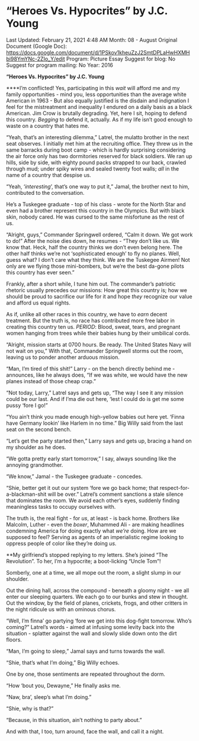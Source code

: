 # “Heroes Vs. Hypocrites” by J.C. Young

Last Updated: February 21, 2021 4:48 AM
Month: 08 - August
Original Document (Google Doc): https://docs.google.com/document/d/1PSkov1kheuZzJ2SmtDPLaHwHXMHbi98YmYNc-2ZIo_Y/edit
Program: Picture Essay
Suggest for blog: No
Suggest for program mailing: No
Year: 2016

**“Heroes Vs. Hypocrites” by J.C. Young**

****I’m conflicted! Yes, participating in this *wait* will afford me and my family opportunities - mind you, less opportunities than the average white American in 1963 - But also equally justified is the disdain and indignation I feel for the mistreatment and inequality I endured on a daily basis as a black American. Jim Crow is brutally degrading. Yet, here I sit, hoping to defend this country. *Begging* to defend it, actually. As if my life isn’t good enough to waste on a country that hates me.

“Yeah, that’s an interesting dilemma,” Latrel, the mulatto brother in the next seat observes. I initially met him at the recruiting office. They threw us in the same barracks during boot camp - which is hardly surprising considering the air force only has two dormitories reserved for black soldiers. We ran up hills, side by side, with eighty pound packs strapped to our back, crawled through mud; under spiky wires and sealed twenty foot walls; *all* in the name of a country that despise us.

“Yeah, ‘*interesting*’, that’s one way to put it,” Jamal, the brother next to him, contributed to the conversation.

He’s a Tuskegee graduate - top of his class - wrote for the North Star and even had a brother represent this country in the Olympics. But with black skin, nobody cared. He was cursed to the same misfortune as the rest of us.

“Alright, guys,” Commander Springwell ordered, “Calm it down. We got work to do!” After the noise dies down, he resumes - “They don’t like us. We know that. Heck, half the country thinks we don’t even belong here. The other half thinks we’re not ‘sophisticated enough’ to fly no planes. Well, guess what? I don’t care what they think. We are the Tuskegee Airmen! Not only are we flying those mini-bombers, but we’re the best da-gone pilots this country has ever seen.”

Frankly, after a short while, I tune him out. The commander’s patriotic rhetoric usually precedes our missions: How great this country is; how we should be proud to sacrifice our life for it and hope *they* recognize our value and afford us equal rights.

As if, unlike all other races in this country, we have to *earn* decent treatment. But the truth is, no race has contributed more free labor in creating this country ten us. *PERIOD*: Blood, sweat, tears, and pregnant women hanging from trees while their babies hung by their umbilical cords.

“Alright, mission starts at 0700 hours. Be ready. The United States Navy will not wait on you,” With that, Commander Springwell storms out the room, leaving us to ponder another arduous mission.

“Man, I’m tired of this shit!” Larry - on the bench directly behind me - announces, like he always does, “If we was white, we would have the new planes instead of those cheap crap.”

“Not today, Larry,” Latrel says and gets up, “The way I see it any mission could be our last. And if I’ma die out here, ‘lest I could do is get me some pussy ‘fore I go!”

“You ain’t think you made enough high-yellow babies out here yet. ‘Finna have Germany lookin’ like Harlem in no time.” Big Willy said from the last seat on the second bench.

“Let’s get the party started then,” Larry says and gets up, bracing a hand on my shoulder as he does.

“We gotta pretty early start tomorrow,” I say, always sounding like the annoying grandmother.

“We know,” Jamal - the Tuskegee graduate - concedes.

“Shie, better get it out our system ‘fore we go back home; that respect-for-a-blackman-shit will be over.” Latrel’s comment sanctions a stale silence that dominates the room. We avoid each other’s eyes, suddenly finding meaningless tasks to occupy ourselves with.

The truth is, the real fight - for *us*, at least - is back home. Brothers like Malcolm, Luther - even the *boxer*, Muhammed Ali - are making headlines condemning America for doing exactly what *we’re* doing. How are we supposed to feel? Serving as agents of an imperialistic regime looking to oppress people of color like they’re doing *us.*

**My girlfriend’s stopped replying to my letters. She’s joined “The Revolution”. To her, I’m a hypocrite; a boot-licking “Uncle Tom”!

Somberly, one at a time, we all mope out the room, a slight slump in our shoulder.

Out the dining hall, across the compound - beneath a gloomy night - we all enter our sleeping quarters. We each go to our bunks and stew in thought. Out the window, by the field of planes, crickets, frogs, and other critters in the night ridicule us with an ominous chorus.

“Well, I’m finna’ go partying ‘fore we get into this dog-fight tomorrow. Who’s coming?” Latrel’s words - aimed at infusing some levity back into the situation - splatter against the wall and slowly slide down onto the dirt floors.

“Man, I’m going to sleep,” Jamal says and turns towards the wall.

“Shie, that’s what I’m doing,” Big Willy echoes.

One by one, those sentiments are repeated throughout the dorm.

“How ‘bout you, Dewayne,” He finally asks me.

“Naw, bra’, sleep’s what I’m doing.”

“Shie, why is that?”

“Because, in this situation, ain’t nothing to party about.”

And with that, I too, turn around, face the wall, and call it a night.
